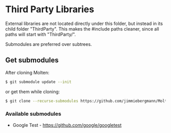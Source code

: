 # Third Party Libraries
External libraries are not located directly under this folder, but instead in its child folder "ThirdParty". This makes the #include paths cleaner, since all paths will start with "ThirdParty/".

Submodules are preferred over subtrees.

## Get submodules
After cloning Molten:
```sh
$ git submodule update --init
```
or get them while cloning:
```sh
$ git clone --recurse-submodules https://github.com/jimmiebergmann/MoltenEngine.git
```

### Available submodules
* Google Test - https://github.com/google/googletest